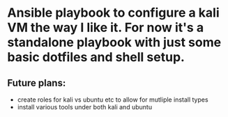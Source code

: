 # Ansible playbook to configure a kali VM the way I like it. For now it's a standalone playbook with just some basic dotfiles and shell setup.

## Future plans: 
* create roles for kali vs ubuntu etc to allow for mutliple install types
* install various tools under both kali and ubuntu 
